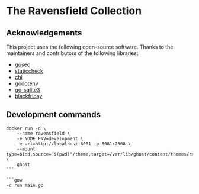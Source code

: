 # The Ravensfield Collection

## Acknowledgements

This project uses the following open-source software. Thanks to the maintainers and contributors of the following libraries:

- [gosec](https://github.com/securego/gosec)
- [staticcheck](https://github.com/dominikh/go-tools)
- [chi](https://github.com/go-chi/chi)
- [godotenv](https://github.com/joho/godotenv)
- [go-sqlite3](https://github.com/mattn/go-sqlite3)
- [blackfriday](https://github.com/russross/blackfriday)

## Development commands

```text
docker run -d \
    --name ravensfield \
    -e NODE_ENV=development \
    -e url=http://localhost:8081 -p 8081:2368 \
    --mount type=bind,source="$(pwd)"/theme,target=/var/lib/ghost/content/themes/ravensfield \
    ghost 
```  

```gow
-c run main.go
```
